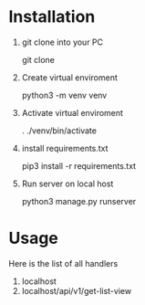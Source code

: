 # Installation
1) git clone into your PC

 
    git clone <url>
 
2) Create virtual enviroment
 
    python3 -m venv venv

3) Activate virtual enviroment


    . ./venv/bin/activate

4) install requirements.txt 

 
    pip3 install -r requirements.txt

5) Run server on local host


    python3 manage.py runserver
    
# Usage

Here is the list of all handlers

1) localhost
2) localhost/api/v1/get-list-view
